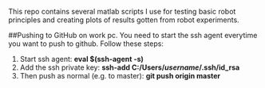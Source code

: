 This repo contains several matlab scripts I use for testing basic robot principles and creating plots of results gotten from robot experiments.


##Pushing to GitHub on work pc.
You need to start the ssh agent everytime you want to push to github. Follow these steps:
1. Start ssh agent: **eval $(ssh-agent -s)**
1. Add the ssh private key: **ssh-add C:/Users/_username_/.ssh/id_rsa**
1. Then push as normal (e.g. to master): **git push origin master**
